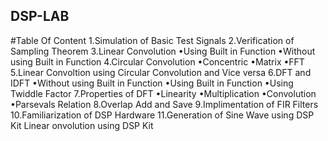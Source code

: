 ## DSP-LAB

#Table Of Content 
1.Simulation of Basic Test Signals
2.Verification of Sampling Theorem
3.Linear Convolution
    •Using Built in Function
    •Without using Built in Function
4.Circular Convolution
    •Concentric
    •Matrix
    •FFT
5.Linear Convoltion using Circular   Convolution and Vice versa
6.DFT and IDFT
    •Without using Built in Function
    •Using Built in Function
    •Using Twiddle Factor
7.Properties of DFT
    •Linearity
    •Multiplication
    •Convolution
    •Parsevals Relation
8.Overlap Add and Save
9.Implimentation of FIR Filters
10.Familiarization of DSP Hardware
11.Generation of Sine Wave using DSP Kit
Linear onvolution using DSP Kit


